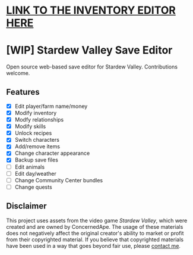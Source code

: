# [LINK TO THE INVENTORY EDITOR HERE](colecrouter.github.io/stardew-save-editor/)

# [WIP] Stardew Valley Save Editor

Open source web-based save editor for Stardew Valley. Contributions welcome.

## Features

- [x] Edit player/farm name/money
- [x] Modify inventory
- [x] Modfy relationships
- [X] Modify skills
- [X] Unlock recipes
- [X] Switch characters
- [X] Add/remove items
- [X] Change character appearance
- [X] Backup save files
- [ ] Edit animals
- [ ] Edit day/weather
- [ ] Change Community Center bundles
- [ ] Change quests

## Disclaimer

This project uses assets from the video game *Stardew Valley*, which were created and are owned by ConcernedApe. The usage of these materials does not negatively affect the original creator's ability to market or profit from their copyrighted material. If you believe that copyrighted materials have been used in a way that goes beyond fair use, please [contact me](mailto:colecrouter@hotmail.com).
